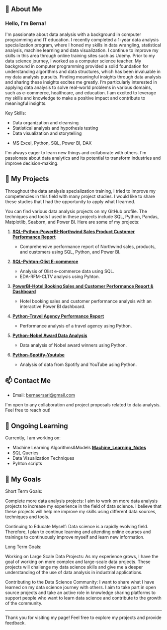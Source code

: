 ## 👋 About Me

### Hello, I'm Berna!
I'm passionate about data analysis with a background in computer programming and IT education. I recently completed a 1-year data analysis specialization program, where I honed my skills in data wrangling, statistical analysis, machine learning and data visualization. I continue to improve my skills in this area through online training sites such as Udemy.
Prior to my data science journey, I worked as a computer science teacher. My background in computer programming provided a solid foundation for understanding algorithms and data structures, which has been invaluable in my data analysis pursuits.
Finding meaningful insights through data analysis and sharing these insights excites me greatly. I’m  particularly interested in applying data analysis to solve real-world problems in various domains, such as e-commerce, healthcare, and education. I am excited to leverage my skills and knowledge to make a positive impact and contribute to meaningful insights.

Key Skills:
* Data organization and cleansing
* Statistical analysis and hypothesis testing
* Data visualization and storytelling
- MS Excel, Python, SQL, Power BI, DAX
  
I'm always eager to learn new things and collaborate with others. I'm passionate about data analytics and its potential to transform industries and improve decision-making.

## 🚀 My Projects
Throughout the data analysis specialization training, I tried to improve my competencies in this field with many project studies. I would like to share these studies that I had the opportunity to apply what I learned.

You can find various data analysis projects on my GitHub profile. The techniques and tools I used in these projects include SQL, Python, Pandas, Matplotlib, Seaborn, and Power BI. Here are some of my projects:

1. **[SQL-Python-PowerBI-Northwind Sales Product Customer Performance Report](https://github.com/brnersr/Northwind-Project)**
   - Comprehensive performance report of Northwind sales, products, and customers using SQL, Python, and Power BI.

2. **[SQL-Pyhton-Olist E-commerce](https://github.com/brnersr/Olist_E_Commerce)**
   - Analysis of Olist e-commerce data using SQL.
   - EDA-RFM-CLTV analysis using Pyhton.
  
3. **[PowerBI-Hotel Booking Sales and Customer Performance Report & Dashboard](https://github.com/brnersr/Hotel_Booking)**
   - Hotel booking sales and customer performance analysis with an interactive Power BI dashboard.

4. **[Python-Travel Agency Performance Report](https://github.com/brnersr/Travel-Agency)**
   - Performance analysis of a travel agency using Python.

5. **[Python-Nobel Award Data Analysis](https://github.com/brnersr/Nobel_Award)**
   - Data analysis of Nobel award winners using Python.

6. **[Python-Spotify-Youtube](https://github.com/brnersr/Spotify_Youtube_EDA)**
   - Analysis of data from Spotify and YouTube using Python.
## 📫 Contact Me

- Email: bernaersari@gmail.com

I'm open to any collaboration and project proposals related to data analysis. Feel free to reach out!

## 🌱 Ongoing Learning

Currently, I am working on:
*  Machine Learning Algorithms&Models **[Machine_Learning_Notes](https://github.com/brnersr/machine_learning)**
*  SQL Queries
*  Data Visualization Techniques
*  Pyhton scripts

## 🎯 My Goals
Short Term Goals:

Complete more data analysis projects: I aim to work on more data analysis projects to increase my experience in the field of data science. I believe that these projects will help me improve my skills using different data sources, techniques and tools.

Continuing to Educate Myself: Data science is a rapidly evolving field. Therefore, I plan to continue learning and attending online courses and trainings to continuously improve myself and learn new information.

Long Term Goals:

Working on Large Scale Data Projects: As my experience grows, I have the goal of working on more complex and large-scale data projects. These projects will challenge my data science skills and give me a deeper understanding of the use of data analysis in industrial applications.

Contributing to the Data Science Community: I want to share what I have learned on my data science journey with others. I aim to take part in open source projects and take an active role in knowledge sharing platforms to support people who want to learn data science and contribute to the growth of the community.

---

Thank you for visiting my page! Feel free to explore my projects and provide feedback.




<!---
brnersr/brnersr is a ✨ special  repository because its `README.md` (this file) appears on your GitHub profile.
You can click the Preview link to take a look at your changes.
--->
